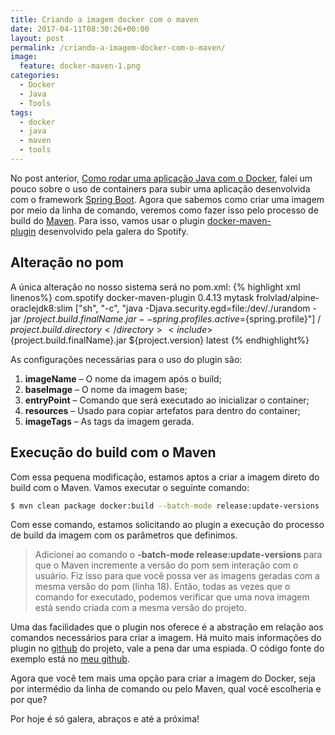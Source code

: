 ```yaml
---
title: Criando a imagem docker com o maven
date: 2017-04-11T08:30:26+00:00
layout: post
permalink: /criando-a-imagem-docker-com-o-maven/
image:
  feature: docker-maven-1.png
categories:
  - Docker
  - Java
  - Tools
tags:
  - docker
  - java
  - maven
  - tools
---
```

No post anterior, <a href="https://gabrielfeitosa.com/como-rodar-uma-aplicacao-java-com-o-docker/" target="_blank">Como rodar uma aplicação Java com o Docker</a>, falei um pouco sobre o uso de containers para subir uma aplicação desenvolvida com o framework <a href="https://projects.spring.io/spring-boot/" target="_blank">Spring Boot</a>. Agora que sabemos como criar uma imagem por meio da linha de comando, veremos como fazer isso pelo processo de build do <a href="https://maven.apache.org/" target="_blank">Maven</a>. Para isso, vamos usar o plugin <a href="https://github.com/spotify/docker-maven-plugin" target="_blank">docker-maven-plugin</a> desenvolvido pela galera do Spotify.
<!--more-->

## Alteração no pom

A única alteração no nosso sistema será no pom.xml:
{% highlight xml linenos%}
<plugin>
  <groupId>com.spotify</groupId>
  <artifactId>docker-maven-plugin</artifactId>
  <version>0.4.13</version>
  <configuration>
    <imageName>mytask</imageName>
    <baseImage>frolvlad/alpine-oraclejdk8:slim</baseImage>
    <entryPoint>["sh", "-c", "java -Djava.security.egd=file:/dev/./urandom -jar /${project.build.finalName}.jar --spring.profiles.active=${spring.profile}"]
    </entryPoint>
    <resources>
        <resource>
            <targetPath>/</targetPath>
            <directory>${project.build.directory}</directory>
            <include>${project.build.finalName}.jar</include>
        </resource>
    </resources>
    <imageTags>
        <imageTag>${project.version}</imageTag>
        <imageTag>latest</imageTag>
    </imageTags>
  </configuration>
</plugin>
{% endhighlight%}

As configurações necessárias para o uso do plugin são:

  1. **imageName** &#8211; O nome da imagem após o build;
  2. **baseImage** &#8211; O nome da imagem base;
  3. **entryPoint** &#8211; Comando que será executado ao inicializar o container;
  4. **resources** &#8211; Usado para copiar artefatos para dentro do container;
  5. **imageTags** &#8211; As tags da imagem gerada.

## Execução do build com o Maven

Com essa pequena modificação, estamos aptos a criar a imagem direto do build com o Maven. Vamos executar o seguinte comando:

```bash
$ mvn clean package docker:build --batch-mode release:update-versions
```

Com esse comando, estamos solicitando ao plugin a execução do processo de build da imagem com os parâmetros que definimos.

> Adicionei ao comando o <strong>-batch-mode release:update-versions </strong>para que o Maven incremente a versão do pom sem interação com o usuário. Fiz isso para que você possa ver as imagens geradas com a mesma versão do pom (linha 18). Então, todas as vezes que o comando for executado, podemos verificar que uma nova imagem está sendo criada com a mesma versão do projeto.

Uma das facilidades que o plugin nos oferece é a abstração em relação aos comandos necessários para criar a imagem. Há muito mais informações do plugin no <a href="https://github.com/spotify/docker-maven-plugin#use-a-dockerfile" target="_blank">github</a> do projeto, vale a pena dar uma espiada. O código fonte do exemplo está no <a href="https://github.com/gabrielfeitosa/ci-spring-boot" target="_blank">meu github</a>.

Agora que você tem mais uma opção para criar a imagem do Docker, seja por intermédio da linha de comando ou pelo Maven, qual você escolheria e por que?

Por hoje é só galera, abraços e até a próxima!